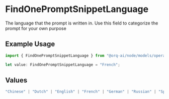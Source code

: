 # FindOnePromptSnippetLanguage

The language that the prompt is written in. Use this field to categorize the prompt for your own purpose

## Example Usage

```typescript
import { FindOnePromptSnippetLanguage } from "@orq-ai/node/models/operations";

let value: FindOnePromptSnippetLanguage = "French";
```

## Values

```typescript
"Chinese" | "Dutch" | "English" | "French" | "German" | "Russian" | "Spanish"
```